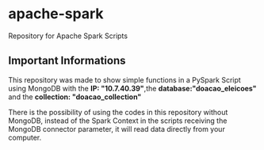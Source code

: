 # apache-spark
Repository for Apache Spark Scripts

## Important Informations
This repository was made to show simple functions in a PySpark Script using MongoDB with the <b>IP: "10.7.40.39"</b>,the <b>database:"doacao_eleicoes"</b> and the <b>collection: "doacao_collection"</b>

<p>There is the possibility of using the codes in this repository without MongoDB, instead of the Spark Context in the scripts receiving the MongoDB connector parameter, it will read data directly from your computer.</p>